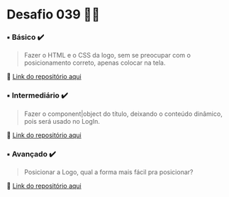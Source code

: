 # Desafio 039  🤔💡


###  ▪️ Básico  ✔️

> Fazer o HTML e o CSS da logo, sem se preocupar com o posicionamento correto, apenas colocar na tela.

🔗 [Link do repositório aqui](https://github.com/StefanyVasc/memory-game/commit/02af026f2a6606749ac103afba9641cb5b262a66)



### ▪️ Intermediário ✔️ 

> Fazer o component|object do título, deixando o conteúdo dinâmico, pois será usado no LogIn.

🔗 [Link do repositório aqui](https://github.com/StefanyVasc/memory-game/commit/8ae4d535629fd405706c6e8a6fa21eb61bd12bac) 



### ▪️ Avançado ✔️

> Posicionar a Logo, qual a forma mais fácil pra posicionar? 

🔗 [Link do repositório aqui](https://github.com/StefanyVasc/memory-game/commit/f5e5f2f1bb04674c4dbc0131fbe2bdab9c3753e2)
